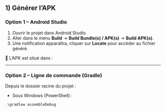 ## 1) Générer l’APK

### Option 1 – Android Studio
1. Ouvrir le projet dans Android Studio.
2. Aller dans le menu **Build** → **Build Bundle(s) / APK(s)** → **Build APK(s)**.
3. Une notification apparaîtra, cliquer sur **Locate** pour accéder au fichier généré.

📂 L’APK est situé dans :

---

### Option 2 – Ligne de commande (Gradle)
Depuis le dossier racine du projet :

- Sous Windows (PowerShell) :
```powershell
.\gradlew assembleDebug

